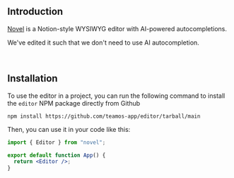 ## Introduction

[Novel](https://novel.sh/) is a Notion-style WYSIWYG editor with AI-powered autocompletions.

We've edited it such that we don't need to use AI autocompletion.

<br />

## Installation

To use the editor in a project, you can run the following command to install the `editor` NPM package directly from Github

```
npm install https://github.com/teamos-app/editor/tarball/main
```

Then, you can use it in your code like this:

```jsx
import { Editor } from "novel";

export default function App() {
  return <Editor />;
}
```
